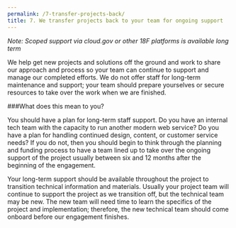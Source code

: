 ```yaml
---
permalink: /7-transfer-projects-back/
title: 7. We transfer projects back to your team for ongoing support
---
```

_Note: Scoped support via cloud.gov or other 18F platforms is available long term_

We help get new projects and solutions off the ground and work to share our approach and process so your team can continue to support and manage our completed efforts. We do not offer staff for long-term maintenance and support; your team should prepare yourselves or secure resources to take over the work when we are finished. 

###What does this mean to you?

You should have a plan for long-term staff support. Do you have an internal tech team with the capacity to run another modern web service? Do you have a plan for handling continued design, content, or customer service needs? If you do not, then you should begin to think through the planning and funding process to have a team lined up to take over the ongoing support of the project usually between six and 12 months after the beginning of the engagement. 

Your long-term support should be available throughout the project to transition technical information and materials. Usually your project team will continue to support the project as we transition off, but the technical team may be new. The new team will need time to learn the specifics of the project and implementation; therefore, the new technical team should come onboard before our engagement finishes. 
